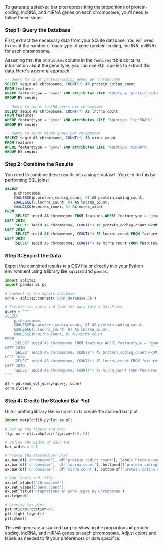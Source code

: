 To generate a stacked bar plot representing the proportions of protein-coding, lncRNA, and miRNA genes on each chromosome, you'll need to follow these steps:

### Step 1: Query the Database

First, extract the necessary data from your SQLite database. You will need to count the number of each type of gene (protein-coding, lncRNA, miRNA) for each chromosome.

Assuming that the `attributes` column in the `features` table contains information about the gene type, you can use SQL queries to extract this data. Here's a general approach:

```sql
-- Query to count protein-coding genes per chromosome
SELECT seqid AS chromosome, COUNT(*) AS protein_coding_count
FROM features
WHERE featuretype = 'gene' AND attributes LIKE '%biotype "protein_coding"%'
GROUP BY seqid;

-- Query to count lncRNA genes per chromosome
SELECT seqid AS chromosome, COUNT(*) AS lncrna_count
FROM features
WHERE featuretype = 'gene' AND attributes LIKE '%biotype "lincRNA"%'
GROUP BY seqid;

-- Query to count miRNA genes per chromosome
SELECT seqid AS chromosome, COUNT(*) AS mirna_count
FROM features
WHERE featuretype = 'gene' AND attributes LIKE '%biotype "miRNA"%'
GROUP BY seqid;
```

### Step 2: Combine the Results

You need to combine these results into a single dataset. You can do this by performing SQL joins:

```sql
SELECT 
    p.chromosome,
    COALESCE(p.protein_coding_count, 0) AS protein_coding_count,
    COALESCE(l.lncrna_count, 0) AS lncrna_count,
    COALESCE(m.mirna_count, 0) AS mirna_count
FROM 
    (SELECT seqid AS chromosome FROM features WHERE featuretype = 'gene' GROUP BY seqid) p
LEFT JOIN 
    (SELECT seqid AS chromosome, COUNT(*) AS protein_coding_count FROM features WHERE featuretype = 'gene' AND attributes LIKE '%biotype "protein_coding"' GROUP BY seqid) pc ON p.chromosome = pc.chromosome
LEFT JOIN 
    (SELECT seqid AS chromosome, COUNT(*) AS lncrna_count FROM features WHERE featuretype = 'gene' AND attributes LIKE '%biotype "lincRNA"' GROUP BY seqid) l ON p.chromosome = l.chromosome
LEFT JOIN 
    (SELECT seqid AS chromosome, COUNT(*) AS mirna_count FROM features WHERE featuretype = 'gene' AND attributes LIKE '%biotype "miRNA"' GROUP BY seqid) m ON p.chromosome = m.chromosome;
```

### Step 3: Export the Data

Export the combined results to a CSV file or directly into your Python environment using a library like `sqlite3` and `pandas`.

```python
import sqlite3
import pandas as pd

# Connect to the SQLite database
conn = sqlite3.connect('your_database.db')

# Execute the query and load the data into a DataFrame
query = """
SELECT 
    p.chromosome,
    COALESCE(p.protein_coding_count, 0) AS protein_coding_count,
    COALESCE(l.lncrna_count, 0) AS lncrna_count,
    COALESCE(m.mirna_count, 0) AS mirna_count
FROM 
    (SELECT seqid AS chromosome FROM features WHERE featuretype = 'gene' GROUP BY seqid) p
LEFT JOIN 
    (SELECT seqid AS chromosome, COUNT(*) AS protein_coding_count FROM features WHERE featuretype = 'gene' AND attributes LIKE '%biotype "protein_coding"' GROUP BY seqid) pc ON p.chromosome = pc.chromosome
LEFT JOIN 
    (SELECT seqid AS chromosome, COUNT(*) AS lncrna_count FROM features WHERE featuretype = 'gene' AND attributes LIKE '%biotype "lincRNA"' GROUP BY seqid) l ON p.chromosome = l.chromosome
LEFT JOIN 
    (SELECT seqid AS chromosome, COUNT(*) AS mirna_count FROM features WHERE featuretype = 'gene' AND attributes LIKE '%biotype "miRNA"' GROUP BY seqid) m ON p.chromosome = m.chromosome;
"""

df = pd.read_sql_query(query, conn)
conn.close()
```

### Step 4: Create the Stacked Bar Plot

Use a plotting library like `matplotlib` to create the stacked bar plot.

```python
import matplotlib.pyplot as plt

# Set up the figure and axis
fig, ax = plt.subplots(figsize=(10, 6))

# Define the width of each bar
bar_width = 0.5

# Create the stacked bar plot
ax.bar(df['chromosome'], df['protein_coding_count'], label='Protein-coding', color='blue', width=bar_width)
ax.bar(df['chromosome'], df['lncrna_count'], bottom=df['protein_coding_count'], label='lncRNA', color='green', width=bar_width)
ax.bar(df['chromosome'], df['mirna_count'], bottom=df['protein_coding_count'] + df['lncrna_count'], label='miRNA', color='red', width=bar_width)

# Add labels and title
ax.set_xlabel('Chromosome')
ax.set_ylabel('Gene Count')
ax.set_title('Proportions of Gene Types by Chromosome')
ax.legend()

# Display the plot
plt.xticks(rotation=45)
plt.tight_layout()
plt.show()
```

This will generate a stacked bar plot showing the proportions of protein-coding, lncRNA, and miRNA genes on each chromosome. Adjust colors and labels as needed to fit your preferences or data specifics.